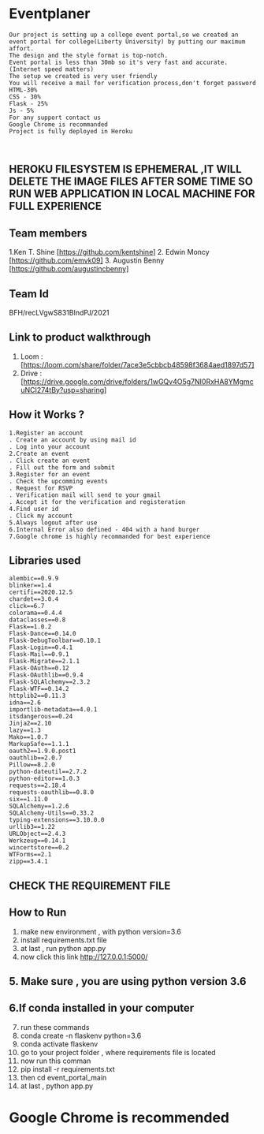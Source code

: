 # Eventplaner 
```
Our project is setting up a college event portal,so we created an event portal for college(Liberty University) by putting our maximum affort.
The design and the style format is top-notch.
Event portal is less than 30mb so it's very fast and accurate.(Internet speed matters)
The setup we created is very user friendly 
You will receive a mail for verification process,don't forget password
HTML-30%
CSS - 30%
Flask - 25%
Js - 5%
For any support contact us
Google Chrome is recommanded
Project is fully deployed in Heroku 

 

```
## HEROKU FILESYSTEM IS EPHEMERAL ,IT WILL DELETE THE IMAGE FILES AFTER SOME TIME SO RUN WEB APPLICATION IN LOCAL MACHINE FOR FULL EXPERIENCE





## Team members

1.Ken T. Shine [https://github.com/kentshine]
2. Edwin Moncy [https://github.com/emvk09]
3. Augustin Benny [https://github.com/augustincbenny]



## Team Id
BFH/recLVgwS831BIndPJ/2021

## Link to product walkthrough

1. Loom : [https://loom.com/share/folder/7ace3e5cbbcb48598f3684aed1897d57]
2. Drive : [https://drive.google.com/drive/folders/1wGQv4O5g7NI0RxHA8YMgmcuNCI274tBy?usp=sharing]



## How it Works ?
```
1.Register an account
. Create an account by using mail id
. Log into your account
2.Create an event
. Click create an event
. Fill out the form and submit
3.Register for an event
. Check the upcomming events
. Request for RSVP
. Verification mail will send to your gmail
. Accept it for the verification and registeration
4.Find user id
. Click my account
5.Always logout after use
6.Internal Error also defined - 404 with a hand burger
7.Google chrome is highly recommanded for best experience
```


## Libraries used
```
alembic==0.9.9
blinker==1.4
certifi==2020.12.5
chardet==3.0.4
click==6.7
colorama==0.4.4
dataclasses==0.8
Flask==1.0.2
Flask-Dance==0.14.0
Flask-DebugToolbar==0.10.1
Flask-Login==0.4.1
Flask-Mail==0.9.1
Flask-Migrate==2.1.1
Flask-OAuth==0.12
Flask-OAuthlib==0.9.4
Flask-SQLAlchemy==2.3.2
Flask-WTF==0.14.2
httplib2==0.11.3
idna==2.6
importlib-metadata==4.0.1
itsdangerous==0.24
Jinja2==2.10
lazy==1.3
Mako==1.0.7
MarkupSafe==1.1.1
oauth2==1.9.0.post1
oauthlib==2.0.7
Pillow==8.2.0
python-dateutil==2.7.2
python-editor==1.0.3
requests==2.18.4
requests-oauthlib==0.8.0
six==1.11.0
SQLAlchemy==1.2.6
SQLAlchemy-Utils==0.33.2
typing-extensions==3.10.0.0
urllib3==1.22
URLObject==2.4.3
Werkzeug==0.14.1
wincertstore==0.2
WTForms==2.1
zipp==3.4.1
```
## CHECK THE REQUIREMENT FILE




## How to Run
1. make new environment , with python version=3.6
2. install requirements.txt file
3. at last , run python app.py
4. now click this link
   http://127.0.0.1:5000/
   
## 5. Make sure , you are using python version 3.6

 ## 6.If conda installed in your computer 

7. run these commands
8. conda create -n flaskenv python=3.6
9. conda activate flaskenv
10. go to your project folder , where requirements file  is located
11. now run this comman
12. pip install -r requirements.txt
13. then cd event_portal_main
14. at last , python app.py
# Google Chrome is recommended 
